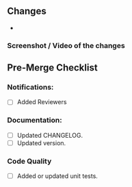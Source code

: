 ## Changes

-

### Screenshot / Video of the changes

## Pre-Merge Checklist

### Notifications:

- [ ] Added Reviewers

### Documentation:

- [ ] Updated CHANGELOG.
- [ ] Updated version.

### Code Quality

- [ ] Added or updated unit tests.
